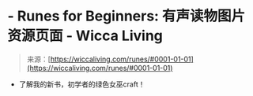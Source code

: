 <!--yml

-   category: 未分类

date: 2024-06-12 18:26:13

-->

# -   Runes for Beginners: 有声读物图片资源页面 - Wicca Living

> 来源：[https://wiccaliving.com/runes/#0001-01-01](https://wiccaliving.com/runes/#0001-01-01)

-   了解我的新书，初学者的绿色女巫craft！
